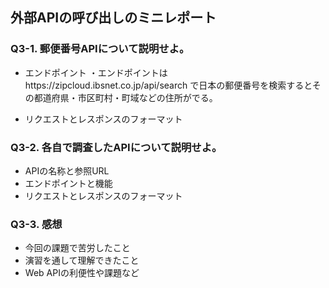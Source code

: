 ## 外部APIの呼び出しのミニレポート
### Q3-1. 郵便番号APIについて説明せよ。
* エンドポイント
  ・エンドポイントはhttps://zipcloud.ibsnet.co.jp/api/search で日本の郵便番号を検索するとその都道府県・市区町村・町域などの住所がでる。
  
* リクエストとレスポンスのフォーマット
### Q3-2. 各自で調査したAPIについて説明せよ。
* APIの名称と参照URL
* エンドポイントと機能
* リクエストとレスポンスのフォーマット
### Q3-3. 感想
* 今回の課題で苦労したこと
* 演習を通して理解できたこと
* Web APIの利便性や課題など
